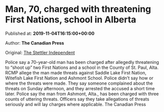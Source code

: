 
# Man, 70, charged with threatening First Nations, school in Alberta

Published at: **2019-11-04T16:15:00+00:00**

Author: **The Canadian Press**

Original: [The Stettler Independent](https://www.stettlerindependent.com/news/man-70-charged-with-threatening-first-nations-school-in-alberta/)

Police say a 70-year-old man has been charged after allegedly threatening to “shoot up” two First Nations and a school in the County of St. Paul, Alta.
RCMP allege the man made threats against Saddle Lake First Nation, Witefish Lake First Nation and Ashmont School.
Police didn’t say how or where the threats were made.
They say someone complained about the threats on Sunday afternoon, and they arrested the accused a short time later.
Police say the man from Ashmont, Alta., has been charged with three counts of uttering threats.
Officers say they take allegations of threats seriously and will lay charges where applicable.
The Canadian Press
